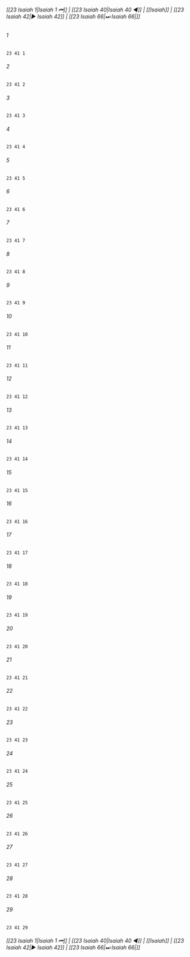 
###### [[23 Isaiah 1|Isaiah 1 ⏮]] | [[23 Isaiah 40|Isaiah 40 ◀]] | [[Isaiah]] | [[23 Isaiah 42|▶ Isaiah 42]] | [[23 Isaiah 66|⏭ Isaiah 66|]]

###### 1
``` verse
23 41 1 
```
###### 2
``` verse
23 41 2 
```
###### 3
``` verse
23 41 3 
```
###### 4
``` verse
23 41 4 
```
###### 5
``` verse
23 41 5 
```
###### 6
``` verse
23 41 6 
```
###### 7
``` verse
23 41 7 
```
###### 8
``` verse
23 41 8 
```
###### 9
``` verse
23 41 9 
```
###### 10
``` verse
23 41 10 
```
###### 11
``` verse
23 41 11 
```
###### 12
``` verse
23 41 12 
```
###### 13
``` verse
23 41 13 
```
###### 14
``` verse
23 41 14 
```
###### 15
``` verse
23 41 15 
```
###### 16
``` verse
23 41 16 
```
###### 17
``` verse
23 41 17 
```
###### 18
``` verse
23 41 18 
```
###### 19
``` verse
23 41 19 
```
###### 20
``` verse
23 41 20 
```
###### 21
``` verse
23 41 21 
```
###### 22
``` verse
23 41 22 
```
###### 23
``` verse
23 41 23 
```
###### 24
``` verse
23 41 24 
```
###### 25
``` verse
23 41 25 
```
###### 26
``` verse
23 41 26 
```
###### 27
``` verse
23 41 27 
```
###### 28
``` verse
23 41 28 
```
###### 29
``` verse
23 41 29 
```

###### [[23 Isaiah 1|Isaiah 1 ⏮]] | [[23 Isaiah 40|Isaiah 40 ◀]] | [[Isaiah]] | [[23 Isaiah 42|▶ Isaiah 42]] | [[23 Isaiah 66|⏭ Isaiah 66|]]

